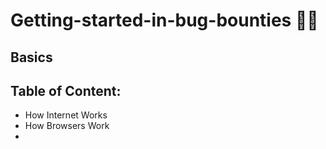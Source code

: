 # Getting-started-in-bug-bounties 👨‍💻

## Basics

## Table of Content:

- How Internet Works
- How Browsers Work
- 
